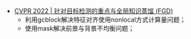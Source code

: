 * [CVPR 2022 | 针对目标检测的重点与全局知识蒸馏 (FGD)](https://www.cvmart.net/community/detail/6169)
  * 利用gcblock解决特征对齐使用nonlocal方式计算量问题；
  * 使用mask解决前景与背景不均衡问题；